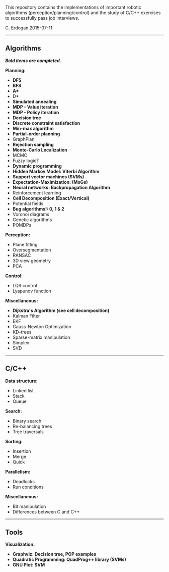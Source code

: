 This repository contains the implementations of important robotic algorithms (perception/planning/control) and the study of C/C++ exercises to successfully pass job interviews. 

C. Erdogan
2015-07-11

---------------------------------------------------------
Algorithms
---------------------------------------------------------

___Bold items are completed___.

__Planning:__
 - __DFS__
 - __BFS__
 - __A*__
 - D\*    
 - __Simulated annealing__
 - __MDP - Value iteration__
 - __MDP - Policy iteration__
 - __Decision tree__
 - __Discrete constraint satisfaction__
 - __Min-max algorithm__
 - __Partial-order planning__
 - GraphPlan
 - __Rejection sampling__
 - __Monte-Carlo Localization__
 - MCMC 
 - Fuzzy logic?
 - __Dynamic programming__
 - __Hidden Markov Model: Viterbi Algorithm__
 - __Support vector machines (SVMs)__
 - __Expectation-Maximization: (MoGs)__
 - __Neural networks: Backpropagation Algorithm__
 - Reinforcement learning
 - __Cell Decomposition (Exact/Vertical)__
 - Potential fields
 - __Bug algorithms!: 0, 1 & 2__
 - Voronoi diagrams
 - Genetic algorithms
 - POMDPs

__Perception:__
 - Plane fitting
 - Oversegmentation
 - RANSAC
 - 3D view geometry
 - PCA

__Control:__
 - LQR control
 - Lyapunov function

__Miscellaneous:__
 - __Dijkstra's Algorithm (see cell decomposition)__
 - Kalman Filter	
 - EKF
 - Gauss-Newton Optimization
 - KD-trees
 - Sparse-matrix manipulation
 - Simplex
 - SVD
	
---------------------------------------------------------
C/C++
---------------------------------------------------------

__Data structure:__
 - Linked list
 - Stack
 - Queue

__Search:__
 - Binary search
 - Re-balancing trees
 - Tree traversals

__Sorting:__
 - Insertion
 - Merge
 - Quick

__Parallelism:__
 - Deadlocks
 - Run conditions

__Miscellaneous:__
 - Bit manipulation 
 - Differences between C and C++

---------------------------------------------------------
Tools
---------------------------------------------------------

__Visualization:__
 - __Graphviz: Decision tree, POP examples__
 - __Quadratic Programming: QuadProg++ library (SVMs)__
 - __GNU Plot: SVM__
